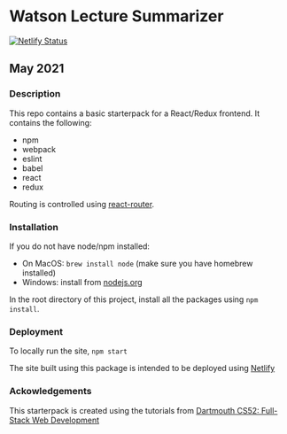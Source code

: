 # Watson Lecture Summarizer
[![Netlify Status](https://api.netlify.com/api/v1/badges/a6d596b1-9b84-48b9-9a09-bb04238b34ba/deploy-status)](https://app.netlify.com/sites/lecassist/deploys)

## May 2021

### Description

This repo contains a basic starterpack for a React/Redux frontend. It contains the following:

-   npm
-   webpack
-   eslint
-   babel
-   react
-   redux

Routing is controlled using [react-router](https://reactrouter.com/web/example/basic).

### Installation

If you do not have node/npm installed:

-   On MacOS: `brew install node` (make sure you have homebrew installed)
-   Windows: install from [nodejs.org](https://nodejs.org/en/)

In the root directory of this project, install all the packages using `npm install`.

### Deployment

To locally run the site, `npm start`

The site built using this package is intended to be deployed using [Netlify](https://www.netlify.com/)

### Ackowledgements

This starterpack is created using the tutorials from [Dartmouth CS52: Full-Stack Web Development](https://cs52.me)
